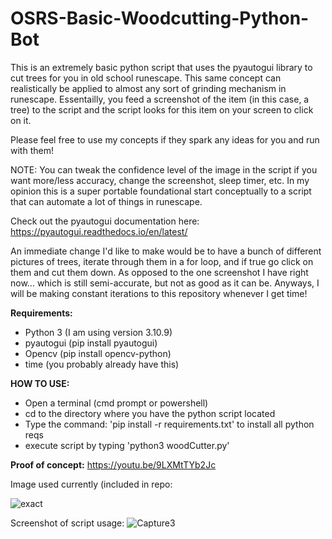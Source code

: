# OSRS-Basic-Woodcutting-Python-Bot
  This is an extremely basic python script that uses the pyautogui library to cut trees for you in old school runescape. This same concept can realistically be applied to almost any sort of grinding mechanism in runescape. Essentailly, you feed a screenshot of the item (in this case, a tree) to the script and the script looks for this item on your screen to click on it. 

Please feel free to use my concepts if they spark any ideas for you and run with them! 

NOTE: You can tweak the confidence level of the image in the script if you want more/less accuracy, change the screenshot, sleep timer, etc. In my opinion this is a super portable foundational start conceptually to a script that can automate a lot of things in runescape.

Check out the pyautogui documentation here: https://pyautogui.readthedocs.io/en/latest/

An immediate change I'd like to make would be to have a bunch of different pictures of trees, iterate through them in a for loop, and if true go click on them and cut them down. As opposed to the one screenshot I have right now... which is still semi-accurate, but not as good as it can be. Anyways, I will be making constant iterations to this repository whenever I get time!

**Requirements:**
- Python 3 (I am using version 3.10.9)
- pyautogui (pip install pyautogui)
- Opencv (pip install opencv-python)
- time (you probably already have this)

**HOW TO USE:**
- Open a terminal (cmd prompt or powershell)
- cd to the directory where you have the python script located
- Type the command: 'pip install -r requirements.txt'  to install all python reqs
- execute script by typing 'python3 woodCutter.py'

**Proof of concept:**
https://youtu.be/9LXMtTYb2Jc

Image used currently (included in repo:

![exact](https://user-images.githubusercontent.com/33561650/212556907-d7e15abb-bd1d-463b-b120-50ee4e64792b.PNG)

Screenshot of script usage:
![Capture3](https://user-images.githubusercontent.com/33561650/212556945-9860b6ba-6a80-42ab-88b6-ef17cc4b2503.PNG)

